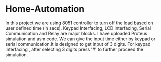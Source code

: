 # Home-Automation
In this project we are using 8051 controller to turn off the load based on user defined time (in secs). Keypad Interfacing, LCD interfacing, Serial Communication and Relay are major blocks.
I have uploaded Proteus simulation and asm code.
We can give the input time either by keypad or serial communication.It is designed to get input of 3 digits.
For keypad interfacing , after selecting 3 digits press '#' to further proceed the simulation.
